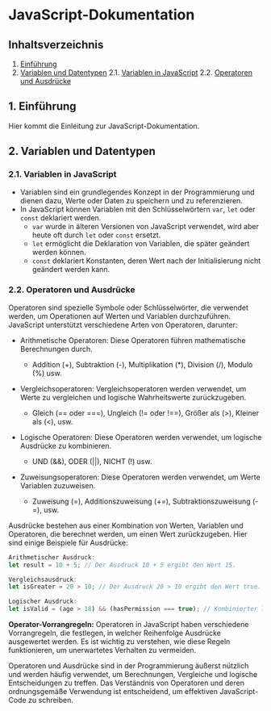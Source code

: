 # JavaScript-Dokumentation

## Inhaltsverzeichnis

1. [Einführung](#einführung)
2. [Variablen und Datentypen](#variablen-und-datentypen)
   2.1. [Variablen in JavaScript](#variablen-in-javascript)
   2.2. [Operatoren und Ausdrücke](#operatoren-und-ausdrücke)

## 1. Einführung

Hier kommt die Einleitung zur JavaScript-Dokumentation.

## 2. Variablen und Datentypen

### 2.1. Variablen in JavaScript

- Variablen sind ein grundlegendes Konzept in der Programmierung und dienen dazu, Werte oder Daten zu speichern und zu referenzieren.
- In JavaScript können Variablen mit den Schlüsselwörtern `var`, `let` oder `const` deklariert werden.
  - `var` wurde in älteren Versionen von JavaScript verwendet, wird aber heute oft durch `let` oder `const` ersetzt.
  - `let` ermöglicht die Deklaration von Variablen, die später geändert werden können.
  - `const` deklariert Konstanten, deren Wert nach der Initialisierung nicht geändert werden kann.

### 2.2. Operatoren und Ausdrücke

Operatoren sind spezielle Symbole oder Schlüsselwörter, die verwendet werden, um Operationen auf Werten und Variablen durchzuführen. JavaScript unterstützt verschiedene Arten von Operatoren, darunter:

- Arithmetische Operatoren: Diese Operatoren führen mathematische Berechnungen durch.

  - Addition (+), Subtraktion (-), Multiplikation (\*), Division (/), Modulo (%) usw.

- Vergleichsoperatoren: Vergleichsoperatoren werden verwendet, um Werte zu vergleichen und logische Wahrheitswerte zurückzugeben.

  - Gleich (== oder ===), Ungleich (!= oder !==), Größer als (>), Kleiner als (<), usw.

- Logische Operatoren: Diese Operatoren werden verwendet, um logische Ausdrücke zu kombinieren.

  - UND (&&), ODER (||), NICHT (!) usw.

- Zuweisungsoperatoren: Diese Operatoren werden verwendet, um Werte Variablen zuzuweisen.
  - Zuweisung (=), Additionszuweisung (+=), Subtraktionszuweisung (-=), usw.

Ausdrücke bestehen aus einer Kombination von Werten, Variablen und Operatoren, die berechnet werden, um einen Wert zurückzugeben. Hier sind einige Beispiele für Ausdrücke:

```javascript
Arithmetischer Ausdruck:
let result = 10 + 5; // Der Ausdruck 10 + 5 ergibt den Wert 15.

Vergleichsausdruck:
let isGreater = 20 > 10; // Der Ausdruck 20 > 10 ergibt den Wert true.

Logischer Ausdruck:
let isValid = (age > 18) && (hasPermission === true); // Kombinierter logischer Ausdruck.
```

**Operator-Vorrangregeln:**
Operatoren in JavaScript haben verschiedene Vorrangregeln, die festlegen, in welcher Reihenfolge Ausdrücke ausgewertet werden. Es ist wichtig zu verstehen, wie diese Regeln funktionieren, um unerwartetes Verhalten zu vermeiden.

Operatoren und Ausdrücke sind in der Programmierung äußerst nützlich und werden häufig verwendet, um Berechnungen, Vergleiche und logische Entscheidungen zu treffen. Das Verständnis von Operatoren und deren ordnungsgemäße Verwendung ist entscheidend, um effektiven JavaScript-Code zu schreiben.
